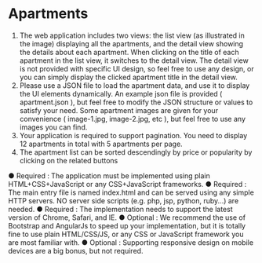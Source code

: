 # Apartments

1. The web application includes two views: the list view (as illustrated in the image) displaying all the apartments, and the detail view showing the details about each apartment. When clicking on the title of each apartment in the list view, it switches to the detail view. The detail view is not provided with specific UI design, so feel free to use any design, or you can simply display the clicked apartment title in the detail view.
2. Please use a JSON file to load the apartment data, and use it to display the UI elements dynamically. An example json file is provided ( apartment.json ), but feel free to modify the JSON structure or values to satisfy your need. Some apartment images are given for your convenience ( image-1.jpg, image-2.jpg, etc ), but feel free to use any images you can find.
3. Your application is required to support pagination. You need to display 12 apartments in total with 5 apartments per page.
4. The apartment list can be sorted descendingly by price or popularity by clicking on the related buttons

● Required : The application must be implemented using plain HTML+CSS+JavaScript or any CSS+JavaScript frameworks.
● Required : The main entry file is named index.html and can be served using any simple HTTP servers. NO server side scripts (e.g. php, jsp, python, ruby...) are needed.
● Required : The implementation needs to support the latest version of Chrome, Safari, and IE.
● Optional : We recommend the use of Bootstrap and AngularJs to speed up your implementation, but it is totally fine to use plain HTML/CSS/JS, or any CSS or JavaScript framework you are most familiar with.
● Optional : Supporting responsive design on mobile devices are a big bonus, but not required.
